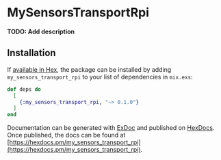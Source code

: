 # MySensorsTransportRpi

**TODO: Add description**

## Installation

If [available in Hex](https://hex.pm/docs/publish), the package can be installed
by adding `my_sensors_transport_rpi` to your list of dependencies in `mix.exs`:

```elixir
def deps do
  [
    {:my_sensors_transport_rpi, "~> 0.1.0"}
  ]
end
```

Documentation can be generated with [ExDoc](https://github.com/elixir-lang/ex_doc)
and published on [HexDocs](https://hexdocs.pm). Once published, the docs can
be found at [https://hexdocs.pm/my_sensors_transport_rpi](https://hexdocs.pm/my_sensors_transport_rpi).

